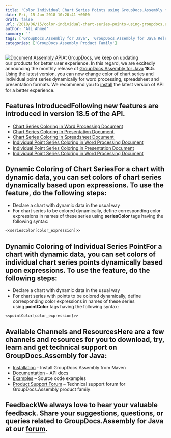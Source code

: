 ```yaml
---
title: 'Color Individual Chart Series Points using GroupDocs.Assembly for Java 18.5'
date: Fri, 15 Jun 2018 10:20:41 +0000
draft: false
url: /2018/06/15/color-individual-chart-series-points-using-groupdocs.assembly-for-java-18.5/
author: 'Ali Ahmed'
summary: ''
tags: ['GroupDocs.Assembly for Java', 'GroupDocs.Assembly for Java Releases']
categories: ['GroupDocs.Assembly Product Family']
---
```


[![Document Assembly API](http://blog.groupdocs.com/wp-content/uploads/sites/4/2017/03/groupdocs-assembly-java-1.png)](https://www.groupdocs.com/products/assembly/java)At [GroupDocs](https://www.groupdocs.com/), we keep on updating our products for better user experience. In this regard, we are excitedly announcing the monthly release of [GroupDocs.Assembly for Java](https://products.groupdocs.com/assembly/java) **18.5**. Using the latest version, you can now change color of chart series and individual point series dynamically for word processing, spreadsheet and presentation formats. We recommend you to [install](https://artifact.groupdocs.com/webapp/#/artifacts/browse/tree/General/repo/com/groupdocs/groupdocs-assembly/maven-assembly.xml) the latest version of API for a better experience.

## Features IntroducedFollowing new features are introduced in version 18.5 of the API.

*   [Chart Series Coloring in Word Processing Document](https://docs.groupdocs.com/display/assemblyjava/Chart+Series+Coloring+in+Word+Processing+Document)
*   [Chart Series Coloring in Presentation Document ](https://docs.groupdocs.com/display/assemblyjava/Chart+Series+Coloring+in+Presentation+Document)
*   [Chart Series Coloring in Spreadsheet Document ](https://docs.groupdocs.com/display/assemblynet/Chart+Series+Coloring+in+Spreadsheet+Document)
*   [Individual Point Series Coloring in Word Processing Document](https://docs.groupdocs.com/display/assemblyjava/Individual+Series+Point+Coloring+in+Word+Processing+Document)
*   [Individual Point Series Coloring in Presentation Document](https://docs.groupdocs.com/display/assemblyjava/Individual+Series+Point+Coloring+in+Presentation+Document)
*   [Individual Point Series Coloring in Word Processing Document](https://docs.groupdocs.com/display/assemblyjava/Individual+Series+Point+Coloring+in+Spreadsheet+Document)

## Dynamic Coloring of Chart SeriesFor a chart with dynamic data, you can set colors of chart series dynamically based upon expressions. To use the feature, do the following steps:

*   Declare a chart with dynamic data in the usual way
*   For chart series to be colored dynamically, define corresponding color expressions in names of these series using **seriesColor** tags having the following syntax:

`<<seriesColor[color_expression]>>`

## Dynamic Coloring of Individual Series PointFor a chart with dynamic data, you can set colors of individual chart series points dynamically based upon expressions. To use the feature, do the following steps:

*   Declare a chart with dynamic data in the usual way
*   For chart series with points to be colored dynamically, define corresponding color expressions in names of these series using **pointColor** tags having the following syntax:

`<<pointColor[color_expression]>>`

## Available Channels and ResourcesHere are a few channels and resources for you to download, try, learn and get technical support on GroupDocs.Assembly for Java:

*   [Installation](https://artifact.groupdocs.com/webapp/#/artifacts/browse/tree/General/repo/com/groupdocs/groupdocs-assembly/maven-assembly.xml) - Install GroupDocs.Assembly from Maven
*   [Documentation](https://docs.groupdocs.com/display/assemblyjava/Getting+Started) – API docs
*   [Examples](https://github.com/groupdocs-assembly/GroupDocs.Assembly-for-Java) – Source code examples
*   [Product Support Forum](https://forum.groupdocs.com/c/assembly) – Technical support forum for GroupDocs.Assembly product family

## FeedbackWe always love to hear your valuable feedback. Share your suggestions, questions, or queries related to GroupDocs.Assembly for Java at our [forum](https://forum.groupdocs.com/c/assembly).






